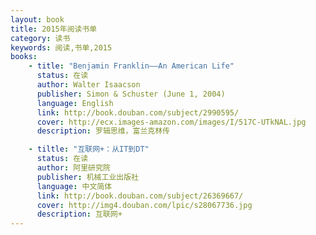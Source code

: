 ```yaml
---
layout: book
title: 2015年阅读书单
category: 读书
keywords: 阅读,书单,2015
books: 
    - title: "Benjamin Franklin——An American Life"
      status: 在读
      author: Walter Isaacson
      publisher: Simon & Schuster (June 1, 2004)
      language: English
      link: http://book.douban.com/subject/2990595/
      cover: http://ecx.images-amazon.com/images/I/517C-UTkNAL.jpg
      description: 罗辑思维，富兰克林传

    - tiltle: "互联网+：从IT到DT"
      status: 在读
      author: 阿里研究院
      publisher: 机械工业出版社
      language: 中文简体
      link: http://book.douban.com/subject/26369667/
      cover: http://img4.douban.com/lpic/s28067736.jpg
      description: 互联网+
---
```


